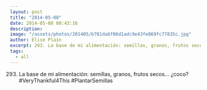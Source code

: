 ```yaml
---
layout: post
title: "2014-05-08"
date: 2014-05-08 08:43:16
description: 
image: "/assets/photos/201405/b781da6f06d1adc9e43fe869fc77835c.jpg"
author: Elise Plain
excerpt: 293. La base de mi alimentación: semillas, granos, frutos secos... ¿coco? #VeryThankful4This #PlantarSemillas
tags: 
  - all
---
```


293. La base de mi alimentación: semillas, granos, frutos secos... ¿coco? #VeryThankful4This #PlantarSemillas
<p></p>

